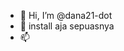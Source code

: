 - 👋 Hi, I’m @dana21-dot
- 👀 install aja sepuasnya
- 📫 

<!---
dana21-dot/dana21-dot is a ✨ special ✨ repository because its `README.md` (this file) appears on your GitHub profile.
You can click the Preview link to take a look at your changes.
--->
